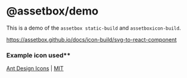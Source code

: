 # @assetbox/demo

This is a demo of the `assetbox static-build` and `assetboxicon-build`.

https://assetbox.github.io/docs/icon-build/svg-to-react-component

### Example icon used\*\*

[Ant Design Icons](https://github.com/ant-design/ant-design-icons) | [MIT](https://opensource.org/licenses/MIT)
